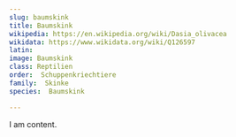 ```yaml
---
slug: baumskink
title: Baumskink
wikipedia: https://en.wikipedia.org/wiki/Dasia_olivacea
wikidata: https://www.wikidata.org/wiki/Q126597
latin:
image: Baumskink
class: Reptilien
order:  Schuppenkriechtiere
family:  Skinke
species:  Baumskink

---
```


I am content.
